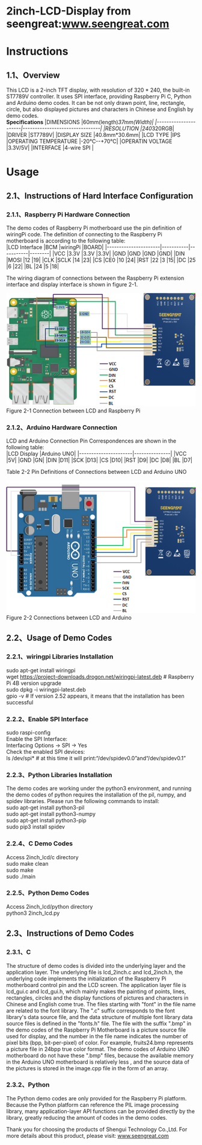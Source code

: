 2inch-LCD-Display from seengreat:www.seengreat.com
 =======================================
# Instructions
## 1.1、Overview
This LCD is a 2-inch TFT display, with resolution of 320 * 240, the built-in  ST7789V controller. It uses SPI interface, providing Raspberry Pi C, Python and Arduino demo codes. It can be not only drawn point, line, rectangle, circle, but also displayed pictures and characters in Chinese and English by demo codes.<br>
__Specifications__
|DIMENSIONS	|60mm(length)*37mm(Width)|
|----------------------|--------------------------------|
|RESOLUTION	|240*320RGB|
|DRIVER	|ST7789V|
|DISPLAY SIZE	|40.8mm*30.6mm|
|LCD TYPE	|IPS
|OPERATING TEMPERATURE	|-20℃--+70℃|
|OPERATIN VOLTAGE	|3.3V/5V|
|INTERFACE	|4-wire SPI |
# Usage
## 2.1、Instructions of Hard Interface Configuration
### 2.1.1、Raspberry Pi Hardware Connection
The demo codes of Raspberry Pi motherboard use the pin definition of wiringPi code. The definition of connecting to the Raspberry Pi motherboard  is according to the following table:<br>
|LCD Interface	|BCM 	|wiringPi	|BOARD|
|----------------------|-----------|-----------|--------|
|VCC	|3.3V	|3.3V	|3.3V|
|GND	|GND	|GND	|GND|
|DIN	|MOSI	|12	|19|
|CLK	|SCLK	|14	|23|
|CS	|CE0	|10	|24|
|RST	|22	|3	|15|
|DC	|25	|6	|22|
|BL	|24	|5             |18|<br>


The wiring diagram of connections between the Raspberry Pi extension interface and display interface is shown in figure 2-1.<br>

![1.jpg](https://github.com/seengreat/2inch-LCD-Display/blob/main/pic/pic1.png)<br>
                       Figure 2-1 Connection between LCD and Raspberry Pi<br>
### 2.1.2、Arduino Hardware Connection
LCD and Arduino Connection Pin Correspondences are shown in the following table:<br>
|LCD Display	|Arduino UNO|
|----------------------|---------------|
|VCC	|5V|
|GND	|GN|
|DIN	|D11|
|SCK	|D13|
|CS	|D10|
|RST	|D9|
|DC	|D8|
|BL	|D7|<br>

 Table 2-2 Pin Definitions of Connections  between LCD and Arduino UNO<br>

![2.jpg](https://github.com/seengreat/2inch-LCD-Display/blob/main/pic/pic2.png)<br>
                 Figure 2-2 Connections between LCD and Arduino<br>
## 2.2、Usage of Demo Codes 
### 2.2.1、wiringpi Libraries Installation
sudo apt-get install wiringpi<br>
   wget https://project-downloads.drogon.net/wiringpi-latest.deb  # Raspberry Pi 4B version upgrade<br>
   sudo dpkg -i wiringpi-latest.deb<br>
   gpio -v # If version 2.52 appears, it means that the installation has been successful<br>
### 2.2.2、Enable SPI Interface
sudo raspi-config<br>
Enable the SPI Interface:<br>
Interfacing Options -> SPI -> Yes<br>
Check the enabled SPI devices:<br>
ls /dev/spi*   # at this time it will print:“/dev/spidev0.0”and“/dev/spidev0.1”<br>
### 2.2.3、Python Libraries Installation
The demo codes are working under the python3 environment, and running the demo codes of python requires the installation of the pil, numpy, and spidev libraries. Please run the following commands to install: <br>
sudo apt-get install python3-pil<br>
sudo apt-get install python3-numpy<br>
sudo apt-get install python3-pip<br>
sudo pip3 install spidev<br>
### 2.2.4、C Demo Codes
Access 2inch_lcd/c directory<br>
sudo make clean<br>
sudo make<br>
sudo ./main<br>
### 2.2.5、Python Demo Codes
Access 2inch_lcd/python directory<br>
python3 2inch_lcd.py<br>
## 2.3、Instructions of Demo Codes
### 2.3.1、C
The structure of demo codes is divided into the underlying layer and the application layer. The underlying file is lcd_2inch.c and lcd_2inch.h, the underlying code implements the initialization of the Raspberry Pi motherboard control pin and the LCD screen. The application layer file is lcd_gui.c and lcd_gui.h, which mainly makes the painting of points, lines, rectangles, circles and the display functions of pictures and characters in Chinese and English come true. The files starting with "font" in the file name are related to the font library. The ".c" suffix corresponds to the font library's data source file, and the data structure of multiple font library data source files is defined in the "fonts.h" file. The file with the suffix ".bmp" in the demo codes of the Raspberry Pi Motherboard is a picture source file used for display, and the number in the file name indicates the number of pixel bits (bpp, bit-per-pixel) of color. For example, fruits24.bmp represents a picture file in 24bpp true color format. The demo codes of Arduino UNO motherboard do not have these ".bmp" files, because the available memory in the Arduino UNO motherboard is relatively less , and the source data of the pictures is stored in the image.cpp file in the form of an array.
### 2.3.2、Python 
The Python demo codes are only provided for the Raspberry Pi platform. Because the Python platform can reference the PIL image processing library, many application-layer API functions can be provided directly by the library, greatly reducing the amount of codes in the demo codes.<br>

Thank you for choosing the products of Shengui Technology Co.,Ltd. For more details about this product, please visit:
www.seengreat.com
